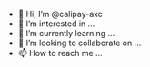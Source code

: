 - 👋 Hi, I’m @calipay-axc
- 👀 I’m interested in ...
- 🌱 I’m currently learning ...
- 💞️ I’m looking to collaborate on ...
- 📫 How to reach me ...

<!---
calipay-axc/calipay-axc is a ✨ special ✨ repository because its `README.md` (this file) appears on your GitHub profile.
You can click the Preview link to take a look at your changes.
--->
